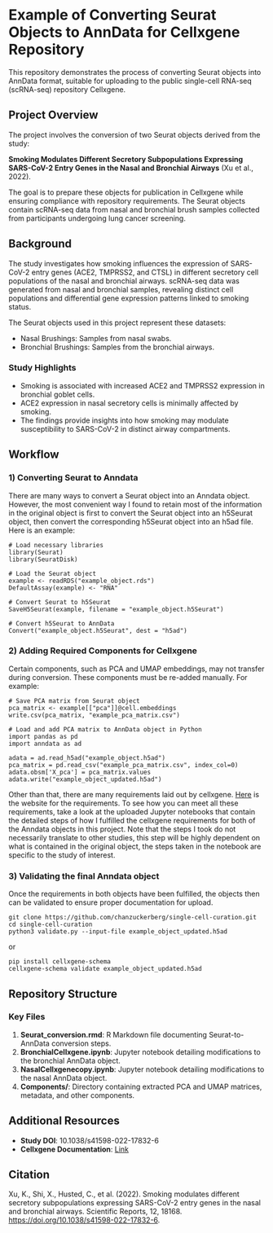 # Example of Converting Seurat Objects to AnnData for Cellxgene Repository
This repository demonstrates the process of converting Seurat objects into AnnData format, suitable for uploading to the public single-cell RNA-seq (scRNA-seq) repository Cellxgene.

## Project Overview
The project involves the conversion of two Seurat objects derived from the study:

**Smoking Modulates Different Secretory Subpopulations Expressing SARS-CoV-2 Entry Genes in the Nasal and Bronchial Airways** (Xu et al., 2022).

The goal is to prepare these objects for publication in Cellxgene while ensuring compliance with repository requirements. The Seurat objects contain scRNA-seq data from nasal and bronchial brush samples collected from participants undergoing lung cancer screening.

## Background
The study investigates how smoking influences the expression of SARS-CoV-2 entry genes (ACE2, TMPRSS2, and CTSL) in different secretory cell populations of the nasal and bronchial airways. scRNA-seq data was generated from nasal and bronchial samples, revealing distinct cell populations and differential gene expression patterns linked to smoking status.

The Seurat objects used in this project represent these datasets:
- Nasal Brushings: Samples from nasal swabs.
- Bronchial Brushings: Samples from the bronchial airways.

### Study Highlights
- Smoking is associated with increased ACE2 and TMPRSS2 expression in bronchial goblet cells.
- ACE2 expression in nasal secretory cells is minimally affected by smoking.
- The findings provide insights into how smoking may modulate susceptibility to SARS-CoV-2 in distinct airway compartments.


## Workflow
### 1) Converting Seurat to Anndata
There are many ways to convert a Seurat object into an Anndata object. However, the most convenient way I found to retain most of the information in the original object is first to convert the Seurat object into an h5Seurat object, then convert the corresponding h5Seurat object into an h5ad file. Here is an example:
```
# Load necessary libraries
library(Seurat)
library(SeuratDisk)

# Load the Seurat object
example <- readRDS("example_object.rds")
DefaultAssay(example) <- "RNA"

# Convert Seurat to h5Seurat
SaveH5Seurat(example, filename = "example_object.h5Seurat")

# Convert h5Seurat to AnnData
Convert("example_object.h5Seurat", dest = "h5ad")
```

### 2) Adding Required Components for Cellxgene
Certain components, such as PCA and UMAP embeddings, may not transfer during conversion. These components must be re-added manually. For example:
```
# Save PCA matrix from Seurat object
pca_matrix <- example[["pca"]]@cell.embeddings
write.csv(pca_matrix, "example_pca_matrix.csv")

# Load and add PCA matrix to AnnData object in Python
import pandas as pd
import anndata as ad

adata = ad.read_h5ad("example_object.h5ad")
pca_matrix = pd.read_csv("example_pca_matrix.csv", index_col=0)
adata.obsm['X_pca'] = pca_matrix.values
adata.write("example_object_updated.h5ad")
```

Other than that, there are many requirements laid out by cellxgene. [Here](https://cellxgene.cziscience.com/docs/032__Contribute%20and%20Publish%20Data) is the website for the requirements.
To see how you can meet all these requirements, take a look at the uploaded Jupyter notebooks that contain the detailed steps of how I fulfilled the cellxgene requirements for both of the Anndata objects in this project. Note that the steps I took do not necessarily translate to other studies, this step will be highly dependent on what is contained in the original object, the steps taken in the notebook are specific to the study of interest. 

### 3) Validating the final Anndata object
Once the requirements in both objects have been fulfilled, the objects then can be validated to ensure proper documentation for upload. 
```
git clone https://github.com/chanzuckerberg/single-cell-curation.git
cd single-cell-curation
python3 validate.py --input-file example_object_updated.h5ad
```
or
```
pip install cellxgene-schema
cellxgene-schema validate example_object_updated.h5ad
```

## Repository Structure
### Key Files
1. **Seurat_conversion.rmd**: R Markdown file documenting Seurat-to-AnnData conversion steps.
2. **BronchialCellxgene.ipynb**: Jupyter notebook detailing modifications to the bronchial AnnData object.
3. **NasalCellxgenecopy.ipynb**: Jupyter notebook detailing modifications to the nasal AnnData object.
4. **Components/**: Directory containing extracted PCA and UMAP matrices, metadata, and other components.

## Additional Resources
- **Study DOI**: 10.1038/s41598-022-17832-6
- **Cellxgene Documentation**: [Link](https://cellxgene.cziscience.com/docs/032__Contribute%20and%20Publish%20Data)

## Citation
Xu, K., Shi, X., Husted, C., et al. (2022). Smoking modulates different secretory subpopulations expressing SARS-CoV-2 entry genes in the nasal and bronchial airways. Scientific Reports, 12, 18168. https://doi.org/10.1038/s41598-022-17832-6.
